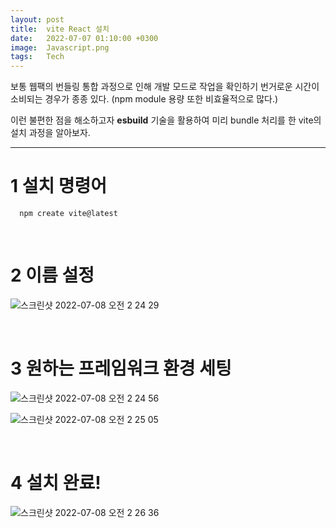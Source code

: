 ```yaml
---
layout: post
title:  vite React 설치
date:   2022-07-07 01:10:00 +0300
image:  Javascript.png
tags:   Tech
---
```


보통 웹팩의 번들링 통합 과정으로 인해 개발 모드로 작업을 확인하기 번거로운 시간이 소비되는 경우가 종종 있다. (npm module 용량 또한 비효율적으로 많다.)

이런 불편한 점을 해소하고자 __esbuild__ 기술을 활용하여 미리 bundle 처리를 한 vite의 설치 과정을 알아보자.

---

# 1 설치 명령어

```
  npm create vite@latest
```


<br/>

# 2 이름 설정

![스크린샷 2022-07-08 오전 2 24 29](https://user-images.githubusercontent.com/78064720/177833682-29f709e2-54cc-4172-ae9c-a52467985154.png)


<br/>

# 3 원하는 프레임워크 환경 세팅

![스크린샷 2022-07-08 오전 2 24 56](https://user-images.githubusercontent.com/78064720/177833825-ba501228-b0ed-442e-8823-0d849d40d9e5.png)


![스크린샷 2022-07-08 오전 2 25 05](https://user-images.githubusercontent.com/78064720/177833767-e38a2ce5-b78c-4d8d-b4c1-1fbb3635acd8.png)

<br/>

# 4 설치 완료!

![스크린샷 2022-07-08 오전 2 26 36](https://user-images.githubusercontent.com/78064720/177833907-742dce25-8628-4376-a26d-8794a1d158f2.png)





